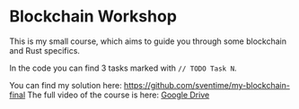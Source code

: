 # Blockchain Workshop

This is my small course, which aims to guide you through some blockchain and Rust specifics.

In the code you can find 3 tasks marked with `// TODO Task N`. 

You can find my solution here: https://github.com/sventime/my-blockchain-final
The full video of the course is here: [Google Drive](https://drive.google.com/file/d/13eIOmGxWu3hDTT5_OoHWUTYKDTTxesi_/view?usp=sharing)
